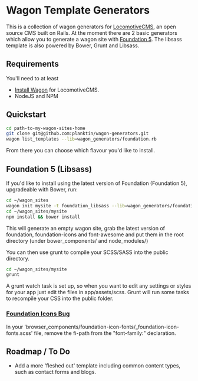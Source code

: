 # Wagon Template Generators

This is a collection of wagon generators for [LocomotiveCMS](http://locomotivecms.com), an open source CMS built on Rails. At the moment there are 2 basic generators which allow you to generate a wagon site with [Foundation 5](http://foundation.zurb.com/). The libsass template is also powered by Bower, Grunt and Libsass.

## Requirements

You'll need to at least

  * [Install Wagon](http://doc.locomotivecms.com/get-started/install-wagon) for LocomotiveCMS.
  * NodeJS and NPM

## Quickstart

```bash
cd path-to-my-wagon-sites-home
git clone git@github.com:planktin/wagon-generators.git
wagon list_templates --lib=wagon_generators/foundation.rb
```

From there you can choose which flavour you'd like to install. 

## Foundation 5 (Libsass)

If you'd like to install using the latest version of Foundation (Foundation 5), upgradeable with Bower, run:

```bash
cd ~/wagon_sites
wagon init mysite -t foundation_libsass --lib=wagon_generators/foundation.rb
cd ~/wagon_sites/mysite
npm install && bower install
```

This will generate an empty wagon site, grab the latest version of foundation, foundation-icons and font-awesome and put them in the root directory (under bower_components/ and node_modules/)

You can then use grunt to compile your SCSS/SASS into the public directory.

```bash
cd ~/wagon_sites/mysite
grunt
```

A grunt watch task is set up, so when you want to edit any settings or styles for your app just edit the files in app/assets/scss. Grunt will run some tasks to recompile your CSS into the public folder.

### [Foundation Icons Bug](https://github.com/zurb/foundation-icon-fonts/pull/1)

In your 'browser_components/foundation-icon-fonts/_foundation-icon-fonts.scss' file, remove the fi-path from the "font-family:" declaration.

## Roadmap / To Do

 * Add a more 'fleshed out' template including common content types, such as contact forms and blogs.